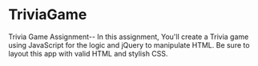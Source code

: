 # TriviaGame
Trivia Game Assignment-- In this assignment, You'll create a Trivia game using JavaScript for the logic and jQuery to manipulate HTML. Be sure to layout this app with valid HTML and stylish CSS.
